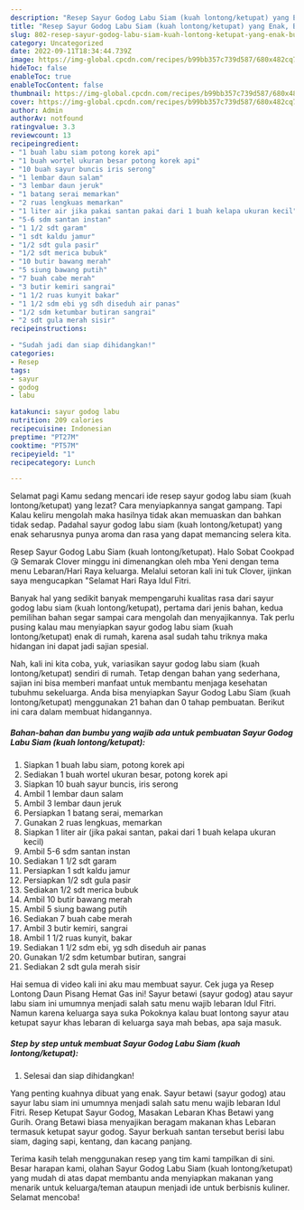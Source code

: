 ```yaml
---
description: "Resep Sayur Godog Labu Siam (kuah lontong/ketupat) yang Enak, Buat Buka Puasa}"
title: "Resep Sayur Godog Labu Siam (kuah lontong/ketupat) yang Enak, Buat Buka Puasa}"
slug: 802-resep-sayur-godog-labu-siam-kuah-lontong-ketupat-yang-enak-buat-buka-puasa
category: Uncategorized
date: 2022-09-11T18:34:44.739Z
image: https://img-global.cpcdn.com/recipes/b99bb357c739d587/680x482cq70/sayur-godog-labu-siam-kuah-lontongketupat-foto-resep-utama.jpg
hideToc: false
enableToc: true
enableTocContent: false
thumbnail: https://img-global.cpcdn.com/recipes/b99bb357c739d587/680x482cq70/sayur-godog-labu-siam-kuah-lontongketupat-foto-resep-utama.jpg
cover: https://img-global.cpcdn.com/recipes/b99bb357c739d587/680x482cq70/sayur-godog-labu-siam-kuah-lontongketupat-foto-resep-utama.jpg
author: Admin
authorAv: notfound
ratingvalue: 3.3
reviewcount: 13
recipeingredient:
- "1 buah labu siam potong korek api"
- "1 buah wortel ukuran besar potong korek api"
- "10 buah sayur buncis iris serong"
- "1 lembar daun salam"
- "3 lembar daun jeruk"
- "1 batang serai memarkan"
- "2 ruas lengkuas memarkan"
- "1 liter air jika pakai santan pakai dari 1 buah kelapa ukuran kecil"
- "5-6 sdm santan instan"
- "1 1/2 sdt garam"
- "1 sdt kaldu jamur"
- "1/2 sdt gula pasir"
- "1/2 sdt merica bubuk"
- "10 butir bawang merah"
- "5 siung bawang putih"
- "7 buah cabe merah"
- "3 butir kemiri sangrai"
- "1 1/2 ruas kunyit bakar"
- "1 1/2 sdm ebi yg sdh diseduh air panas"
- "1/2 sdm ketumbar butiran sangrai"
- "2 sdt gula merah sisir"
recipeinstructions:

- "Sudah jadi dan siap dihidangkan!"
categories:
- Resep
tags:
- sayur
- godog
- labu

katakunci: sayur godog labu 
nutrition: 209 calories
recipecuisine: Indonesian
preptime: "PT27M"
cooktime: "PT57M"
recipeyield: "1"
recipecategory: Lunch

---
```



Selamat pagi Kamu sedang mencari ide resep sayur godog labu siam (kuah lontong/ketupat) yang lezat? Cara menyiapkannya sangat gampang. Tapi Kalau keliru mengolah maka hasilnya tidak akan memuaskan dan bahkan tidak sedap. Padahal sayur godog labu siam (kuah lontong/ketupat) yang enak seharusnya punya aroma dan rasa yang dapat memancing selera kita.


Resep Sayur Godog Labu Siam (kuah lontong/ketupat). Halo Sobat Cookpad 😘 Semarak Clover minggu ini dimenangkan oleh mba Yeni dengan tema menu Lebaran/Hari Raya keluarga. Melalui setoran kali ini tuk Clover, ijinkan saya mengucapkan &#34;Selamat Hari Raya Idul Fitri.

Banyak hal yang sedikit banyak mempengaruhi kualitas rasa dari sayur godog labu siam (kuah lontong/ketupat), pertama dari jenis bahan, kedua pemilihan bahan segar sampai cara mengolah dan menyajikannya. Tak perlu pusing kalau mau menyiapkan sayur godog labu siam (kuah lontong/ketupat) enak di rumah, karena asal sudah tahu triknya maka hidangan ini dapat jadi sajian spesial.


Nah, kali ini kita coba, yuk, variasikan sayur godog labu siam (kuah lontong/ketupat) sendiri di rumah. Tetap dengan bahan yang sederhana, sajian ini bisa memberi manfaat untuk membantu menjaga kesehatan tubuhmu sekeluarga. Anda bisa menyiapkan Sayur Godog Labu Siam (kuah lontong/ketupat) menggunakan 21 bahan dan 0 tahap pembuatan. Berikut ini cara dalam membuat hidangannya.

<!--inarticleads1-->

##### Bahan-bahan dan bumbu yang wajib ada untuk pembuatan Sayur Godog Labu Siam (kuah lontong/ketupat):

1. Siapkan 1 buah labu siam, potong korek api
1. Sediakan 1 buah wortel ukuran besar, potong korek api
1. Siapkan 10 buah sayur buncis, iris serong
1. Ambil 1 lembar daun salam
1. Ambil 3 lembar daun jeruk
1. Persiapkan 1 batang serai, memarkan
1. Gunakan 2 ruas lengkuas, memarkan
1. Siapkan 1 liter air (jika pakai santan, pakai dari 1 buah kelapa ukuran kecil)
1. Ambil 5-6 sdm santan instan
1. Sediakan 1 1/2 sdt garam
1. Persiapkan 1 sdt kaldu jamur
1. Persiapkan 1/2 sdt gula pasir
1. Sediakan 1/2 sdt merica bubuk
1. Ambil 10 butir bawang merah
1. Ambil 5 siung bawang putih
1. Sediakan 7 buah cabe merah
1. Ambil 3 butir kemiri, sangrai
1. Ambil 1 1/2 ruas kunyit, bakar
1. Sediakan 1 1/2 sdm ebi, yg sdh diseduh air panas
1. Gunakan 1/2 sdm ketumbar butiran, sangrai
1. Sediakan 2 sdt gula merah sisir


Hai semua di video kali ini aku mau membuat sayur. Cek juga ya Resep Lontong Daun Pisang Hemat Gas ini! Sayur betawi (sayur godog) atau sayur labu siam ini umumnya menjadi salah satu menu wajib lebaran Idul Fitri. Namun karena keluarga saya suka Pokoknya kalau buat lontong sayur atau ketupat sayur khas lebaran di keluarga saya mah bebas, apa saja masuk. 

<!--inarticleads2-->

##### Step by step untuk membuat Sayur Godog Labu Siam (kuah lontong/ketupat):


1. Selesai dan siap dihidangkan!

Yang penting kuahnya dibuat yang enak. Sayur betawi (sayur godog) atau sayur labu siam ini umumnya menjadi salah satu menu wajib lebaran Idul Fitri. Resep Ketupat Sayur Godog, Masakan Lebaran Khas Betawi yang Gurih. Orang Betawi biasa menyajikan beragam makanan khas Lebaran termasuk ketupat sayur godog. Sayur berkuah santan tersebut berisi labu siam, daging sapi, kentang, dan kacang panjang. 

Terima kasih telah menggunakan resep yang tim kami tampilkan di sini. Besar harapan kami, olahan Sayur Godog Labu Siam (kuah lontong/ketupat) yang mudah di atas dapat membantu anda menyiapkan makanan yang menarik untuk keluarga/teman ataupun menjadi ide untuk berbisnis kuliner. Selamat mencoba!
